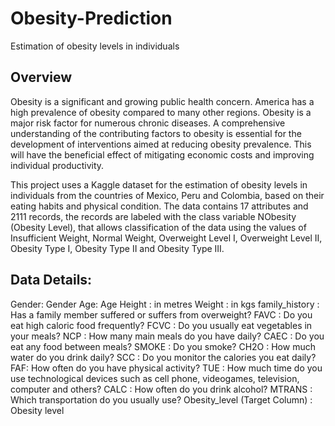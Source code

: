 # Obesity-Prediction
Estimation of obesity levels in individuals

## Overview
Obesity is a significant and growing public health concern. America has a high prevalence of obesity compared to many other regions. Obesity is a major risk factor for numerous chronic diseases. 
A comprehensive understanding of the contributing factors to obesity is essential for the development of interventions aimed at reducing obesity prevalence. 
This will have the beneficial effect of mitigating economic costs and improving individual productivity.

This project uses a Kaggle dataset for the estimation of obesity levels in individuals from the countries of Mexico, Peru and Colombia, based on their eating habits and physical condition.
The data contains 17 attributes and 2111 records, the records are labeled with the class variable NObesity (Obesity Level), that allows classification of the data using the values of Insufficient Weight, Normal Weight, Overweight Level I, Overweight Level II, Obesity Type I, Obesity Type II and Obesity Type III.

## Data Details:

Gender: Gender
Age: Age
Height : in metres
Weight : in kgs
family_history : Has a family member suffered or suffers from overweight?
FAVC : Do you eat high caloric food frequently?
FCVC : Do you usually eat vegetables in your meals?
NCP : How many main meals do you have daily?
CAEC : Do you eat any food between meals?
SMOKE : Do you smoke?
CH2O : How much water do you drink daily?
SCC : Do you monitor the calories you eat daily?
FAF: How often do you have physical activity?
TUE : How much time do you use technological devices such as cell phone, videogames, television, computer and others?
CALC : How often do you drink alcohol?
MTRANS : Which transportation do you usually use?
Obesity_level (Target Column) : Obesity level

